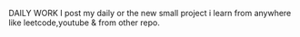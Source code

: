 DAILY WORK
I post my daily or the new small project i learn from anywhere like leetcode,youtube & from other repo.
